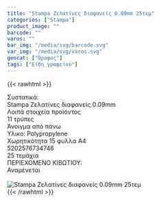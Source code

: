 ```yaml
---
title: "Stampa Ζελατίνες διαφανείς 0.09mm 25τεμ"
categories: ["Stampa"]
product_image: ""
barcode: ""
varos: ""
bar_img: "/media/svg/barcode.svg"
var_img: "/media/svg/varos.svg"
gencat: ["Όροφος"]
tags: ["Είδη γραφείου"]
---
```

{{< rawhtml >}}

<div class="sload705"><div class="product"><div id="sistatika">Συστατικά:</div><div class="alltext">Stampa Ζελατίνες διαφανείς 0.09mm<br></div><div id="loipa">Λοιπά στοιχεία προϊόντος</div><div class="keno"></div><div class="sdt sfwb sw100"><div class="stpin sdtc sp10 sred steee sw25 stcenter">11 τρύπες</div><div class="stpin sdtc sp10 s444 steee sw25 stcenter">Άνοιγμα από πάνω</div><div class="stpin sdtc sp10 sred steee sw25 stcenter">Υλικο: Polypropylene</div><div class="stpin sdtc sp10 s444 steee sw25 stcenter">Χωρητικότητα 15 φυλλα Α4</div></div><div class="keno"></div><style>@media only screen and (max-width:700px){.stpin{display:block;width:auto}}</style><div id="barcode"><div id="barimage1"></div><span id="bartext">5202576734746</span></div><div id="varos"><div id="temimg"></div><span id="varostext">25 τεμάχια</span></div><div id="kivotio">ΠΕΡΙΕΧΟΜΕΝΟ ΚΙΒΩΤΙΟΥ:<br>Αναμένεται</div><br><div class="pimg"><img alt="Stampa Ζελατίνες διαφανείς 0.09mm 25τεμ" title="Stampa Ζελατίνες διαφανείς 0.09mm 25τεμ" src="/media/images/stampa-zelatines-diafaneis-0.09mm-25tem.jpg"></div></div></div>
{{< /rawhtml >}}


